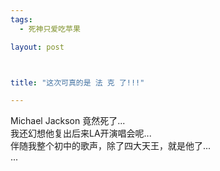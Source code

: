 ```yaml
--- 
tags: 
  - 死神只爱吃苹果

layout: post



title: "这次可真的是 法 克 了!!!"

---
```

<div id="msgcns!5F971C000415D85F!890" class="bvMsg">Michael Jackson 竟然死了...<div>我还幻想他复出后来LA开演唱会呢...</div>
<div>伴随我整个初中的歌声，除了四大天王，就是他了...</div>
<div>...</div>
</div>
